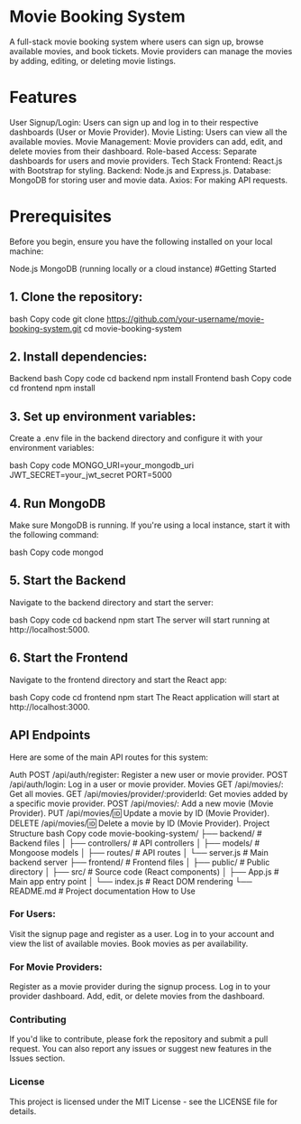 # Movie Booking System
A full-stack movie booking system where users can sign up, browse available movies, and book tickets. Movie providers can manage the movies by adding, editing, or deleting movie listings.

# Features
User Signup/Login: Users can sign up and log in to their respective dashboards (User or Movie Provider).
Movie Listing: Users can view all the available movies.
Movie Management: Movie providers can add, edit, and delete movies from their dashboard.
Role-based Access: Separate dashboards for users and movie providers.
Tech Stack
Frontend: React.js with Bootstrap for styling.
Backend: Node.js and Express.js.
Database: MongoDB for storing user and movie data.
Axios: For making API requests.
# Prerequisites
Before you begin, ensure you have the following installed on your local machine:

Node.js
MongoDB (running locally or a cloud instance)
#Getting Started
## 1. Clone the repository:
bash
Copy code
git clone https://github.com/your-username/movie-booking-system.git
cd movie-booking-system
## 2. Install dependencies:
Backend
bash
Copy code
cd backend
npm install
Frontend
bash
Copy code
cd frontend
npm install
## 3. Set up environment variables:
Create a .env file in the backend directory and configure it with your environment variables:

bash
Copy code
MONGO_URI=your_mongodb_uri
JWT_SECRET=your_jwt_secret
PORT=5000
## 4. Run MongoDB
Make sure MongoDB is running. If you're using a local instance, start it with the following command:

bash
Copy code
mongod
## 5. Start the Backend
Navigate to the backend directory and start the server:

bash
Copy code
cd backend
npm start
The server will start running at http://localhost:5000.

## 6. Start the Frontend
Navigate to the frontend directory and start the React app:

bash
Copy code
cd frontend
npm start
The React application will start at http://localhost:3000.

## API Endpoints
Here are some of the main API routes for this system:

Auth
POST /api/auth/register: Register a new user or movie provider.
POST /api/auth/login: Log in a user or movie provider.
Movies
GET /api/movies/: Get all movies.
GET /api/movies/provider/:providerId: Get movies added by a specific movie provider.
POST /api/movies/: Add a new movie (Movie Provider).
PUT /api/movies/:id: Update a movie by ID (Movie Provider).
DELETE /api/movies/:id: Delete a movie by ID (Movie Provider).
Project Structure
bash
Copy code
movie-booking-system/
├── backend/                # Backend files
│   ├── controllers/        # API controllers
│   ├── models/             # Mongoose models
│   ├── routes/             # API routes
│   └── server.js           # Main backend server
├── frontend/               # Frontend files
│   ├── public/             # Public directory
│   ├── src/                # Source code (React components)
│   ├── App.js              # Main app entry point
│   └── index.js            # React DOM rendering
└── README.md               # Project documentation
How to Use
### For Users:
Visit the signup page and register as a user.
Log in to your account and view the list of available movies.
Book movies as per availability.
### For Movie Providers:
Register as a movie provider during the signup process.
Log in to your provider dashboard.
Add, edit, or delete movies from the dashboard.
### Contributing
If you'd like to contribute, please fork the repository and submit a pull request. You can also report any issues or suggest new features in the Issues section.

### License
This project is licensed under the MIT License - see the LICENSE file for details.
